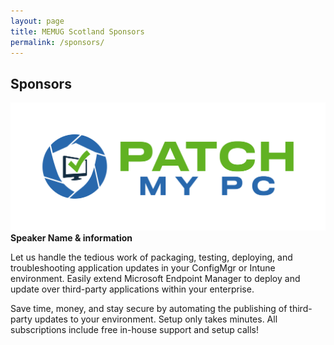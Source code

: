 ```yaml
---
layout: page
title: MEMUG Scotland Sponsors
permalink: /sponsors/
---
```


## Sponsors
 
[![PatchMyPCLogo](/assets/img/PatchMyPC-Logo.svg)](https://patchmypc.com)
**Speaker Name & information**

Let us handle the tedious work of packaging, testing, deploying, and troubleshooting application updates in your ConfigMgr or Intune environment. Easily extend Microsoft Endpoint Manager to deploy and update over third-party applications within your enterprise.

Save time, money, and stay secure by automating the publishing of third-party updates to your environment. Setup only takes minutes. All subscriptions include free in-house support and setup calls!